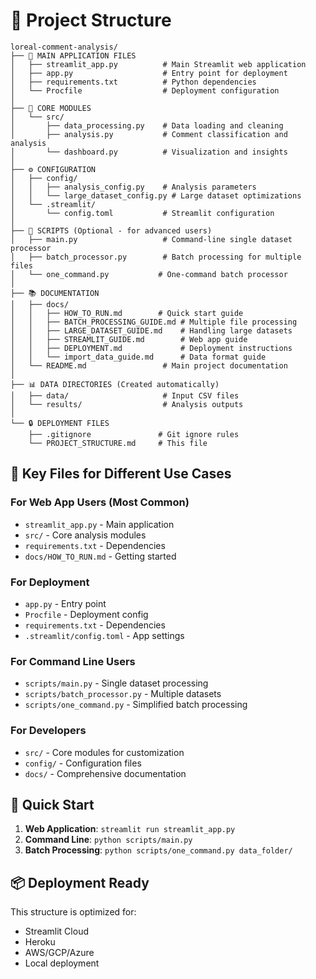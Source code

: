 # 📁 Project Structure

```
loreal-comment-analysis/
├── 📱 MAIN APPLICATION FILES
│   ├── streamlit_app.py          # Main Streamlit web application
│   ├── app.py                    # Entry point for deployment
│   ├── requirements.txt          # Python dependencies
│   └── Procfile                  # Deployment configuration
│
├── 🧠 CORE MODULES
│   └── src/
│       ├── data_processing.py    # Data loading and cleaning
│       ├── analysis.py           # Comment classification and analysis
│       └── dashboard.py          # Visualization and insights
│
├── ⚙️ CONFIGURATION
│   ├── config/
│   │   ├── analysis_config.py    # Analysis parameters
│   │   └── large_dataset_config.py # Large dataset optimizations
│   └── .streamlit/
│       └── config.toml           # Streamlit configuration
│
├── 🔧 SCRIPTS (Optional - for advanced users)
│   ├── main.py                   # Command-line single dataset processor
│   ├── batch_processor.py        # Batch processing for multiple files
│   └── one_command.py           # One-command batch processor
│
├── 📚 DOCUMENTATION
│   ├── docs/
│   │   ├── HOW_TO_RUN.md        # Quick start guide
│   │   ├── BATCH_PROCESSING_GUIDE.md # Multiple file processing
│   │   ├── LARGE_DATASET_GUIDE.md    # Handling large datasets
│   │   ├── STREAMLIT_GUIDE.md        # Web app guide
│   │   ├── DEPLOYMENT.md             # Deployment instructions
│   │   └── import_data_guide.md      # Data format guide
│   └── README.md                 # Main project documentation
│
├── 📊 DATA DIRECTORIES (Created automatically)
│   ├── data/                     # Input CSV files
│   └── results/                  # Analysis outputs
│
└── 🔒 DEPLOYMENT FILES
    ├── .gitignore               # Git ignore rules
    └── PROJECT_STRUCTURE.md     # This file
```

## 🎯 Key Files for Different Use Cases

### For Web App Users (Most Common)
- `streamlit_app.py` - Main application
- `src/` - Core analysis modules
- `requirements.txt` - Dependencies
- `docs/HOW_TO_RUN.md` - Getting started

### For Deployment
- `app.py` - Entry point
- `Procfile` - Deployment config
- `requirements.txt` - Dependencies
- `.streamlit/config.toml` - App settings

### For Command Line Users
- `scripts/main.py` - Single dataset processing
- `scripts/batch_processor.py` - Multiple datasets
- `scripts/one_command.py` - Simplified batch processing

### For Developers
- `src/` - Core modules for customization
- `config/` - Configuration files
- `docs/` - Comprehensive documentation

## 🚀 Quick Start

1. **Web Application**: `streamlit run streamlit_app.py`
2. **Command Line**: `python scripts/main.py`
3. **Batch Processing**: `python scripts/one_command.py data_folder/`

## 📦 Deployment Ready

This structure is optimized for:
- Streamlit Cloud
- Heroku
- AWS/GCP/Azure
- Local deployment